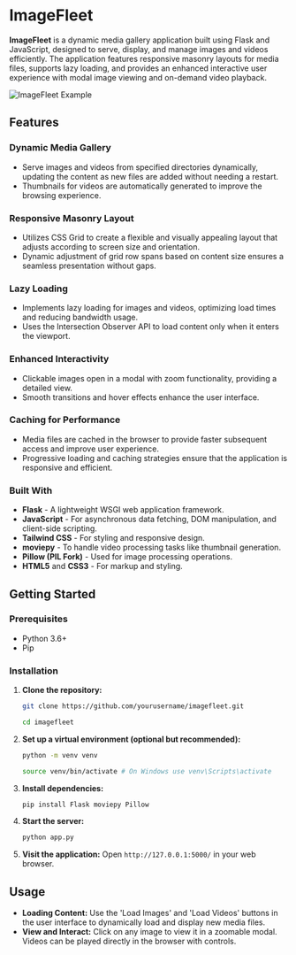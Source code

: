 # **ImageFleet**

**ImageFleet** is a dynamic media gallery application built using Flask and JavaScript, designed to serve, display, and manage images and videos efficiently. The application features responsive masonry layouts for media files, supports lazy loading, and provides an enhanced interactive user experience with modal image viewing and on-demand video playback.

![ImageFleet Example](https://i.imgur.com/T6xtojL.png "Example Image")

## **Features**

### **Dynamic Media Gallery**
- Serve images and videos from specified directories dynamically, updating the content as new files are added without needing a restart.
- Thumbnails for videos are automatically generated to improve the browsing experience.

### **Responsive Masonry Layout**
- Utilizes CSS Grid to create a flexible and visually appealing layout that adjusts according to screen size and orientation.
- Dynamic adjustment of grid row spans based on content size ensures a seamless presentation without gaps.

### **Lazy Loading**
- Implements lazy loading for images and videos, optimizing load times and reducing bandwidth usage.
- Uses the Intersection Observer API to load content only when it enters the viewport.

### **Enhanced Interactivity**
- Clickable images open in a modal with zoom functionality, providing a detailed view.
- Smooth transitions and hover effects enhance the user interface.

### **Caching for Performance**
- Media files are cached in the browser to provide faster subsequent access and improve user experience.
- Progressive loading and caching strategies ensure that the application is responsive and efficient.

### **Built With**
- **Flask** - A lightweight WSGI web application framework.
- **JavaScript** - For asynchronous data fetching, DOM manipulation, and client-side scripting.
- **Tailwind CSS** - For styling and responsive design.
- **moviepy** - To handle video processing tasks like thumbnail generation.
- **Pillow (PIL Fork)** - Used for image processing operations.
- **HTML5** and **CSS3** - For markup and styling.

## **Getting Started**

### **Prerequisites**
- Python 3.6+
- Pip

### **Installation**

1. **Clone the repository:**
   ```bash
   git clone https://github.com/yourusername/imagefleet.git
   ```
   ```bash
   cd imagefleet
   ```
   
2. **Set up a virtual environment (optional but recommended):**
   ```bash
   python -m venv venv
   ```
   ```bash
   source venv/bin/activate # On Windows use venv\Scripts\activate
   ```
   
4. **Install dependencies:**
   ```bash
   pip install Flask moviepy Pillow
   ```

6. **Start the server:**
   ```bash
   python app.py
   ```

8. **Visit the application:**
Open `http://127.0.0.1:5000/` in your web browser.

## **Usage**

- **Loading Content:** Use the 'Load Images' and 'Load Videos' buttons in the user interface to dynamically load and display new media files.
- **View and Interact:** Click on any image to view it in a zoomable modal. Videos can be played directly in the browser with controls.


   
